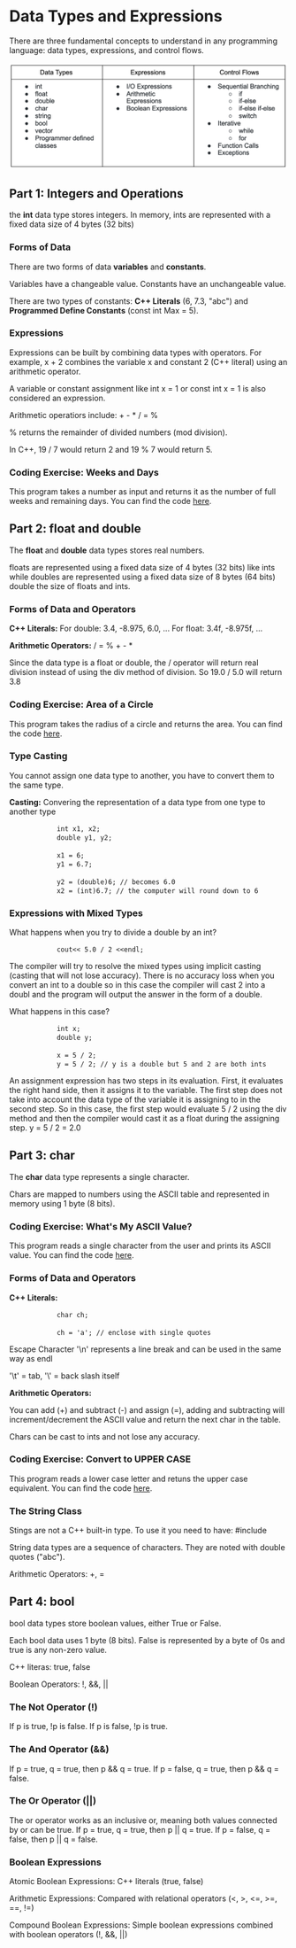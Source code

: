 # Data Types and Expressions

There are three fundamental concepts to understand in any programming language: data types, expressions, and control flows.

![concept table](images/table.png)

## Part 1: Integers and Operations

the **int** data type stores integers. In memory, ints are represented with a fixed data size of 4 bytes (32 bits)

### Forms of Data

There are two forms of data **variables** and **constants**.

Variables have a changeable value. Constants have an unchangeable value.

There are two types of constants: **C++ Literals** (6, 7.3, "abc") and **Programmed Define Constants** (const int Max = 5).

### Expressions

Expressions can be built by combining data types with operators. For example, x + 2 combines the variable x and constant 2 (C++ literal) using an arithmetic operator.

A variable or constant assignment like int x = 1 or const int x = 1 is also considered an expression.

Arithmetic operatiors include: + - * / = %

% returns the remainder of divided numbers (mod division). 

In C++, 19 / 7 would return 2 and 19 % 7 would return 5.

### Coding Exercise: Weeks and Days

This program takes a number as input and returns it as the number of full weeks and remaining days. You can find the code [here](https://github.com/saraaahh63/NYU-Tandon-Bridge-2021/blob/main/Week%202%20-%20Introduction%20to%20C%2B%2B/C%2B%2B%20Exercises/weeks%20and%20days/main.cpp). 

## Part 2: float and double

The **float** and **double** data types stores real numbers.

floats are represented using a fixed data size of 4 bytes (32 bits) like ints while doubles are represented using a fixed data size of 8 bytes (64 bits) double the size of floats and ints.

### Forms of Data and Operators

**C++ Literals:**
For double: 3.4, -8.975, 6.0, ...
For float: 3.4f, -8.975f, ...

**Arithmetic Operators:** 
/ = % + - * 

Since the data type is a float or double, the / operator will return real division instead of using the div method of division. So 19.0 / 5.0 will return 3.8

### Coding Exercise: Area of a Circle

This program takes the radius of a circle and returns the area. You can find the code [here](https://github.com/saraaahh63/NYU-Tandon-Bridge-2021/blob/main/Week%202%20-%20Introduction%20to%20C%2B%2B/C%2B%2B%20Exercises/area%20of%20circle/main.cpp). 

### Type Casting

You cannot assign one data type to another, you have to convert them to the same type.

**Casting:** Convering the representation of a data type from one type to another type

                int x1, x2;
                double y1, y2;

                x1 = 6;
                y1 = 6.7;

                y2 = (double)6; // becomes 6.0
                x2 = (int)6.7; // the computer will round down to 6

### Expressions with Mixed Types

What happens when you try to divide a double by an int?

                cout<< 5.0 / 2 <<endl;

The compiler will try to resolve the mixed types using implicit casting (casting that will not lose accuracy). There is no accuracy loss when you convert an int to a double so in this case the compiler will cast 2 into a doubl and the program will output the answer in the form of a double.

What happens in this case?

                int x;
                double y;

                x = 5 / 2;
                y = 5 / 2; // y is a double but 5 and 2 are both ints

An assignment expression has two steps in its evaluation. First, it evaluates the right hand side, then it assigns it to the variable. The first step does not take into account the data type of the variable it is assigning to in the second step. So in this case, the first step would evaluate 5 / 2 using the div method and then the compiler would cast it as a float during the assigning step. y = 5 / 2 = 2.0

## Part 3: char

The **char** data type represents a single character.

Chars are mapped to numbers using the ASCII table and represented in memory using 1 byte (8 bits).

### Coding Exercise: What's My ASCII Value?

This program reads a single character from the user and prints its ASCII value. You can find the code [here](https://github.com/saraaahh63/NYU-Tandon-Bridge-2021/blob/main/Week%202%20-%20Introduction%20to%20C%2B%2B/C%2B%2B%20Exercises/ASCII/main.cpp).

### Forms of Data and Operators

**C++ Literals:**

                char ch;

                ch = 'a'; // enclose with single quotes

Escape Character '\n' represents a line break and can be used in the same way as endl

'\t' = tab, '\\' = back slash itself

**Arithmetic Operators:**

You can add (+) and subtract (-) and assign (=), adding and subtracting will increment/decrement the ASCII value and return the next char in the table.

Chars can be cast to ints and not lose any accuracy.

### Coding Exercise: Convert to UPPER CASE

This program reads a lower case letter and retuns the upper case equivalent. You can find the code [here](https://github.com/saraaahh63/NYU-Tandon-Bridge-2021/blob/main/Week%202%20-%20Introduction%20to%20C%2B%2B/C%2B%2B%20Exercises/uppercase/main.cpp).

### The String Class

Stings are not a C++ built-in type. To use it you need to have: #include<string>

String data types are a sequence of characters. They are noted with double quotes ("abc").

Arithmetic Operators: +, =

## Part 4: bool

bool data types store boolean values, either True or False.

Each bool data uses 1 byte (8 bits). False is represented by a byte of 0s and true is any non-zero value.

C++ literas: true, false

Boolean Operators: !, &&, ||

### The Not Operator (!)

If p is true, !p is false. If p is false, !p is true.

### The And Operator (&&)

If p = true, q = true, then p && q = true. If p = false, q = true, then p && q = false.

### The Or Operator (||)

The or operator works as an inclusive or, meaning both values connected by or can be true. If p = true, q = true, then p || q = true. If p = false, q = false, then p || q = false.

### Boolean Expressions

Atomic Boolean Expressions: C++ literals (true, false)

Arithmetic Expressions: Compared with relational operators (<, >, <=, >=, ==, !=)

Compound Boolean Expressions: Simple boolean expressions combined with boolean operators (!, &&, ||)





























